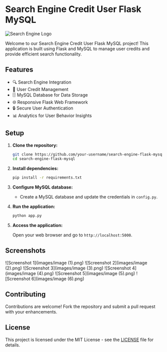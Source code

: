 # Search Engine Credit User Flask MySQL

![Search Engine Logo](images/image1.png)

Welcome to our Search Engine Credit User Flask MySQL project! This application is built using Flask and MySQL to manage user credits and provide efficient search functionality.

## Features

- 🔍 Search Engine Integration
- 📝 User Credit Management
- 🗄️ MySQL Database for Data Storage
- 🌐 Responsive Flask Web Framework
- 🔒 Secure User Authentication
- 📊 Analytics for User Behavior Insights

## Setup

1. **Clone the repository:**

   ```bash
   git clone https://github.com/your-username/search-engine-flask-mysql.git
   cd search-engine-flask-mysql
   ```

2. **Install dependencies:**

   ```bash
   pip install -r requirements.txt
   ```

3. **Configure MySQL database:**

   - Create a MySQL database and update the credentials in `config.py`.

4. **Run the application:**

   ```bash
   python app.py
   ```

5. **Access the application:**

   Open your web browser and go to `http://localhost:5000`.

## Screenshots

![Screenshot 1](images/image (1).png)
![Screenshot 2](images/image (2).png)
![Screenshot 3](images/image (3).png)
![Screenshot 4](images/image (4).png)
![Screenshot 5](images/image (5).png)
![Screenshot 6](images/image (6).png)

## Contributing

Contributions are welcome! Fork the repository and submit a pull request with your enhancements.

## License

This project is licensed under the MIT License - see the [LICENSE](LICENSE) file for details.
